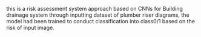 this is a risk assessment system approach based on CNNs for Building drainage system
through inputting dataset of plumber riser diagrams, the model had been trained to conduct classification into class0/1 based on the risk of input image.
